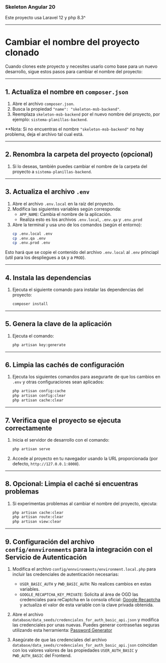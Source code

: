 ### Skeleton Angular 20 ###
Este proyecto usa Laravel 12 y php 8.3^

---

# Cambiar el nombre del proyecto clonado
Cuando clones este proyecto y necesites usarlo como base para un nuevo desarrollo, sigue estos pasos para cambiar el nombre del proyecto:

---

## 1. Actualiza el nombre en `composer.json`
1. Abre el archivo `composer.json`.
2. Busca la propiedad `"name": "skeleton-msb-backend"`.
3. Reemplaza `skeleton-msb-backend` por el nuevo nombre del proyecto, por ejemplo: `sistema-planillas-backend`.

**Nota: Si no encuentras el nombre `"skeleton-msb-backend"` no hay problema, deja el archivo tal cual está.

---

## 2. Renombra la carpeta del proyecto (opcional)
1. Si lo deseas, también puedes cambiar el nombre de la carpeta del proyecto a `sistema-planillas-backend`.

---

## 3. Actualiza el archivo `.env`
1. Abre el archivo `.env.local` en la raíz del proyecto.
2. Modifica las siguientes variables según corresponda:
   - `APP_NAME`: Cambia el nombre de la aplicación.
   - Realiza esto es los archivos `.env.local`, `.env.qa` y `.env.prod`
3. Abre la terminal y usa uno de los comandos (según el entorno):
    ```bash
   cp .env.local .env
   cp .env.qa .env
   cp .env.prod .env
   ```
Esto hará que se copie el contenido del archivo `.env.local` al `.env` princiapl (util para los despliegues a `QA` y a `PROD`).

---

## 4. Instala las dependencias
1. Ejecuta el siguiente comando para instalar las dependencias del proyecto:
   ```bash
   composer install
   ```

---

## 5. Genera la clave de la aplicación
1. Ejecuta el comando:
   ```bash
   php artisan key:generate
   ```

---

## 6. Limpia las cachés de configuración
1. Ejecuta los siguientes comandos para asegurarte de que los cambios en `.env` y otras configuraciones sean aplicados:
   ```bash
   php artisan config:cache
   php artisan config:clear
   php artisan cache:clear
   ```

---

## 7. Verifica que el proyecto se ejecuta correctamente
1. Inicia el servidor de desarrollo con el comando:
   ```bash
   php artisan serve
   ```
2. Accede al proyecto en tu navegador usando la URL proporcionada (por defecto, `http://127.0.0.1:8000`).

---

## 8. Opcional: Limpia el caché si encuentras problemas
1. Si experimentas problemas al cambiar el nombre del proyecto, ejecuta:
   ```bash
   php artisan cache:clear
   php artisan route:clear
   php artisan view:clear
   ```

---

## 9. Configuración del archivo `config/ennvironments` para la integración con el Servicio de Autenticación
1. Modifica el archivo `config/ennvironments/environment.local.php` para incluir las credenciales de autenticación necesarias:
   - `USER_BASIC_AUTH` y `PWD_BASIC_AUTH`: No realices cambios en estas variables.
   - `GOOGLE_RECAPTCHA_KEY_PRIVATE`: Solicita al área de OGD las credenciales para reCaptcha en la consola oficial: [Google Recaptcha](https://www.google.com/recaptcha/about/) y actualiza el valor de esta variable con la clave privada obtenida. 

2. Abre el archivo `database/data_seeds/credenciales_for_auth_basic_api.json` y modifica las credenciales por unas nuevas. Puedes generar contraseñas seguras utilizando esta herramienta: [Password Generator](https://www.lastpass.com/es/features/password-generator)

3. Asegúrate de que las credenciales del archivo `database/data_seeds/credenciales_for_auth_basic_api.json` coincidan con los valores valores de las propiedades `USER_AUTH_BASIC` y `PWD_AUTH_BASIC` del Frontend.
